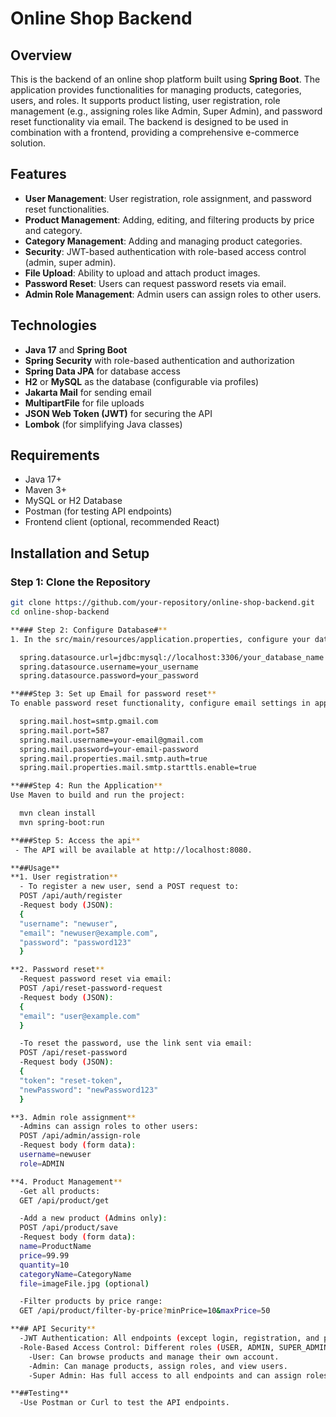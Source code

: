 # Online Shop Backend

## Overview
This is the backend of an online shop platform built using **Spring Boot**. The application provides functionalities for managing products, categories, users, and roles. It supports product listing, user registration, role management (e.g., assigning roles like Admin, Super Admin), and password reset functionality via email. The backend is designed to be used in combination with a frontend, providing a comprehensive e-commerce solution.

## Features
- **User Management**: User registration, role assignment, and password reset functionalities.
- **Product Management**: Adding, editing, and filtering products by price and category.
- **Category Management**: Adding and managing product categories.
- **Security**: JWT-based authentication with role-based access control (admin, super admin).
- **File Upload**: Ability to upload and attach product images.
- **Password Reset**: Users can request password resets via email.
- **Admin Role Management**: Admin users can assign roles to other users.

## Technologies
- **Java 17** and **Spring Boot**
- **Spring Security** with role-based authentication and authorization
- **Spring Data JPA** for database access
- **H2** or **MySQL** as the database (configurable via profiles)
- **Jakarta Mail** for sending email
- **MultipartFile** for file uploads
- **JSON Web Token (JWT)** for securing the API
- **Lombok** (for simplifying Java classes)
  
## Requirements
- Java 17+
- Maven 3+
- MySQL or H2 Database
- Postman (for testing API endpoints)
- Frontend client (optional, recommended React)

## Installation and Setup

### Step 1: Clone the Repository
```bash
git clone https://github.com/your-repository/online-shop-backend.git
cd online-shop-backend

**### Step 2: Configure Database#**
1. In the src/main/resources/application.properties, configure your database connection:

  spring.datasource.url=jdbc:mysql://localhost:3306/your_database_name
  spring.datasource.username=your_username
  spring.datasource.password=your_password

**###Step 3: Set up Email for password reset**
To enable password reset functionality, configure email settings in application.properties:

  spring.mail.host=smtp.gmail.com
  spring.mail.port=587
  spring.mail.username=your-email@gmail.com
  spring.mail.password=your-email-password
  spring.mail.properties.mail.smtp.auth=true
  spring.mail.properties.mail.smtp.starttls.enable=true

**###Step 4: Run the Application**
Use Maven to build and run the project:

  mvn clean install
  mvn spring-boot:run

**###Step 5: Access the api**
 - The API will be available at http://localhost:8080.

**##Usage**
**1. User registration**
  - To register a new user, send a POST request to:
  POST /api/auth/register
  -Request body (JSON):
  {
  "username": "newuser",
  "email": "newuser@example.com",
  "password": "password123"
  }

**2. Password reset**
  -Request password reset via email:
  POST /api/reset-password-request
  -Request body (JSON):
  {
  "email": "user@example.com"
  }

  -To reset the password, use the link sent via email:
  POST /api/reset-password
  -Request body (JSON):
  {
  "token": "reset-token",
  "newPassword": "newPassword123"
  }

**3. Admin role assignment**
  -Admins can assign roles to other users:
  POST /api/admin/assign-role
  -Request body (form data):
  username=newuser
  role=ADMIN

**4. Product Management**
  -Get all products:
  GET /api/product/get

  -Add a new product (Admins only):
  POST /api/product/save
  -Request body (form data):
  name=ProductName
  price=99.99
  quantity=10
  categoryName=CategoryName
  file=imageFile.jpg (optional)

  -Filter products by price range:
  GET /api/product/filter-by-price?minPrice=10&maxPrice=50

**## API Security**
  -JWT Authentication: All endpoints (except login, registration, and password reset) are secured using JWT tokens.
  -Role-Based Access Control: Different roles (USER, ADMIN, SUPER_ADMIN) have different levels of access to the API.
    -User: Can browse products and manage their own account.
    -Admin: Can manage products, assign roles, and view users.
    -Super Admin: Has full access to all endpoints and can assign roles.

**##Testing**
  -Use Postman or Curl to test the API endpoints.
